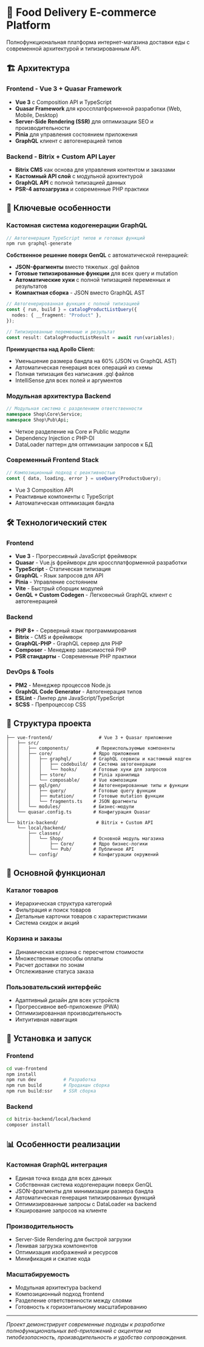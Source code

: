 # 🍕 Food Delivery E-commerce Platform

Полнофункциональная платформа интернет-магазина доставки еды с современной архитектурой и типизированным API.

## 🏗️ Архитектура

### Frontend - Vue 3 + Quasar Framework

- **Vue 3** с Composition API и TypeScript
- **Quasar Framework** для кроссплатформенной разработки (Web, Mobile, Desktop)
- **Server-Side Rendering (SSR)** для оптимизации SEO и производительности
- **Pinia** для управления состоянием приложения
- **GraphQL** клиент с автогенерацией типов

### Backend - Bitrix + Custom API Layer

- **Bitrix CMS** как основа для управления контентом и заказами
- **Кастомный API слой** с модульной архитектурой
- **GraphQL API** с полной типизацией данных
- **PSR-4 автозагрузка** и современные PHP практики

## 🚀 Ключевые особенности

### Кастомная система кодогенерации GraphQL

```typescript
// Автогенерация TypeScript типов и готовых функций
npm run graphql-generate
```

**Собственное решение поверх GenQL** с автоматической генерацией:

- **JSON-фрагменты** вместо тяжелых .gql файлов
- **Готовые типизированные функции** для всех query и mutation
- **Автоматические хуки** с полной типизацией переменных и результатов
- **Компактная сборка** - JSON вместо GraphQL AST

```typescript
// Автогенерированная функция с полной типизацией
const { run, build } = catalogProductListQuery({
  nodes: { __fragment: "Product" },
});

// Типизированные переменные и результат
const result: CatalogProductListResult = await run(variables);
```

**Преимущества над Apollo Client:**

- Уменьшение размера бандла на 60% (JSON vs GraphQL AST)
- Автоматическая генерация всех операций из схемы
- Полная типизация без написания .gql файлов
- IntelliSense для всех полей и аргументов

### Модульная архитектура Backend

```php
// Модульная система с разделением ответственности
namespace Shop\Core\Service;
namespace Shop\Pub\Api;
```

- Четкое разделение на Core и Public модули
- Dependency Injection с PHP-DI
- DataLoader паттерн для оптимизации запросов к БД

### Современный Frontend Stack

```typescript
// Композиционный подход с реактивностью
const { data, loading, error } = useQuery(ProductsQuery);
```

- Vue 3 Composition API
- Реактивные компоненты с TypeScript
- Автоматическая оптимизация бандла

## 🛠️ Технологический стек

### Frontend

- **Vue 3** - Прогрессивный JavaScript фреймворк
- **Quasar** - Vue.js фреймворк для кроссплатформенной разработки
- **TypeScript** - Статическая типизация
- **GraphQL** - Язык запросов для API
- **Pinia** - Управление состоянием
- **Vite** - Быстрый сборщик модулей
- **GenQL + Custom Codegen** - Легковесный GraphQL клиент с автогенерацией

### Backend

- **PHP 8+** - Серверный язык программирования
- **Bitrix** - CMS и фреймворк
- **GraphQL-PHP** - GraphQL сервер для PHP
- **Composer** - Менеджер зависимостей PHP
- **PSR стандарты** - Современные PHP практики

### DevOps & Tools

- **PM2** - Менеджер процессов Node.js
- **GraphQL Code Generator** - Автогенерация типов
- **ESLint** - Линтер для JavaScript/TypeScript
- **SCSS** - Препроцессор CSS

## 📁 Структура проекта

```
├── vue-frontend/                 # Vue 3 + Quasar приложение
│   ├── src/
│   │   ├── components/          # Переиспользуемые компоненты
│   │   ├── core/               # Ядро приложения
│   │   │   ├── graphql/        # GraphQL сервисы и кастомный кодген
│   │   │   │   ├── codebuild/  # Система автогенерации
│   │   │   │   └── hooks/      # Готовые хуки для запросов
│   │   │   ├── store/          # Pinia хранилища
│   │   │   └── composable/     # Vue композиции
│   │   ├── gql/gen/            # Автогенерированные типы и функции
│   │   │   ├── query/          # Готовые query функции
│   │   │   ├── mutation/       # Готовые mutation функции
│   │   │   └── fragments.ts    # JSON фрагменты
│   │   └── modules/            # Бизнес-модули
│   └── quasar.config.ts        # Конфигурация Quasar
│
└── bitrix-backend/              # Bitrix + Custom API
    └── local/backend/
        ├── classes/
        │   └── Shop/           # Основной модуль магазина
        │       ├── Core/       # Ядро бизнес-логики
        │       └── Pub/        # Публичное API
        └── config/             # Конфигурации окружений
```

## 🎯 Основной функционал

### Каталог товаров

- Иерархическая структура категорий
- Фильтрация и поиск товаров
- Детальные карточки товаров с характеристиками
- Система скидок и акций

### Корзина и заказы

- Динамическая корзина с пересчетом стоимости
- Множественные способы оплаты
- Расчет доставки по зонам
- Отслеживание статуса заказа

### Пользовательский интерфейс

- Адаптивный дизайн для всех устройств
- Прогрессивное веб-приложение (PWA)
- Оптимизированная производительность
- Интуитивная навигация

## 🔧 Установка и запуск

### Frontend

```bash
cd vue-frontend
npm install
npm run dev          # Разработка
npm run build        # Продакшн сборка
npm run build:ssr    # SSR сборка
```

### Backend

```bash
cd bitrix-backend/local/backend
composer install
```

## 📊 Особенности реализации

### Кастомная GraphQL интеграция

- Единая точка входа для всех данных
- Собственная система кодогенерации поверх GenQL
- JSON-фрагменты для минимизации размера бандла
- Автоматическая генерация типизированных функций
- Оптимизированные запросы с DataLoader на backend
- Кэширование запросов на клиенте

### Производительность

- Server-Side Rendering для быстрой загрузки
- Ленивая загрузка компонентов
- Оптимизация изображений и ресурсов
- Минификация и сжатие кода

### Масштабируемость

- Модульная архитектура backend
- Композиционный подход frontend
- Разделение ответственности между слоями
- Готовность к горизонтальному масштабированию

---

_Проект демонстрирует современные подходы к разработке полнофункциональных веб-приложений с акцентом на типобезопасность, производительность и удобство сопровождения._
